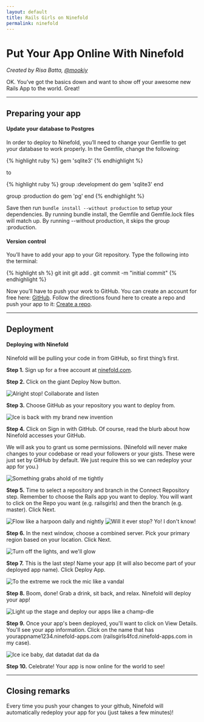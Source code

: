 ```yaml
---
layout: default
title: Rails Girls on Ninefold
permalink: ninefold
---
```


# Put Your App Online With Ninefold

*Created by Risa Batta, [@mookiy](https://twitter.com/mookiy)*

OK. You’ve got the basics down and want to show off your awesome new Rails App to the world. Great!

<hr />

## Preparing your app

#### Update your database to Postgres

In order to deploy to Ninefold, you’ll need to change your Gemfile to get your database to work properly.  In the Gemfile, change the following:

{% highlight ruby %}
gem 'sqlite3'
{% endhighlight %}

to

{% highlight ruby %}
group :development do
  gem 'sqlite3'
end

group :production do
  gem 'pg'
end
{% endhighlight %}

Save then run `bundle install --without production` to setup your dependencies. By running bundle install, the Gemfile and Gemfile.lock files will match up. By running --without production, it skips the group :production.


#### Version control

You’ll have to add your app to your Git repository. Type the following into the terminal:

{% highlight sh %}
git init
git add .
git commit -m "initial commit"
{% endhighlight %}

Now you’ll have to push your work to GitHub. You can create an account for free here: [GitHub](http://www.github.com). Follow the directions found here to create a repo and push your app to it: [Create a repo](https://help.github.com/articles/create-a-repo).

<hr />

## Deployment

#### Deploying with Ninefold

Ninefold will be pulling your code in from GitHub, so first thing’s first.

**Step 1.** Sign up for a free account at [ninefold.com](http://www.ninefold.com).

**Step 2.** Click on the giant Deploy Now button.

![Alright stop! Collaborate and listen](/images/ninefold/deploy_now.png)

**Step 3.** Choose GitHub as your repository you want to deploy from.

![Ice is back with my brand new invention](/images/ninefold/select_repo1.png)

**Step 4.** Click on Sign in with GitHub.  Of course, read the blurb about how Ninefold accesses your GitHub.

We will ask you to grant us some permissions. (Ninefold will never make changes to your codebase or read your followers or your gists. These were just set by GitHub by default. We just require this so we can redeploy your app for you.)

![Something grabs ahold of me tightly](/images/ninefold/deploy_github.png)

**Step 5.** Time to select a repository and branch in the Connect Repository step.  Remember to choose the Rails app you want to deploy. You will want to click on the Repo you want (e.g. railsgirls) and then the branch (e.g. master).  Click Next.

![Flow like a harpoon daily and nightly](/images/ninefold/select_repo2.png) ![Will it ever stop? Yo! I don't know!](/images/ninefold/select_repo3.png)

**Step 6.** In the next window, choose a combined server.  Pick your primary region based on your location.  Click Next.

![Turn off the lights, and we'll glow](/images/ninefold/select_infrastructure2.png)

**Step 7.** This is the last step! Name your app (it will also become part of your deployed app name).  Click Deploy App.

![To the extreme we rock the mic like a vandal](/images/ninefold/select_extras.png)

**Step 8.** Boom, done! Grab a drink, sit back, and relax. Ninefold will deploy your app!

![Light up the stage and deploy our apps like a champ-dle](/images/ninefold/boom_done.png)

**Step 9.** Once your app's been deployed, you'll want to click on View Details. You'll see your app information.  Click on the name that has yourappname1234.ninefold-apps.com (railsgirls4fcd.ninefold-apps.com in my case).

![Ice ice baby, dat datadat dat da da](/images/ninefold/view_app.png)

**Step 10.** Celebrate! Your app is now online for the world to see!

<hr />

## Closing remarks

Every time you push your changes to your github, Ninefold will automatically redeploy your app for you (just takes a few minutes)!
